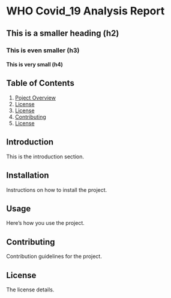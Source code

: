 # WHO Covid_19 Analysis Report 
## This is a smaller heading (h2)
### This is even smaller (h3)
#### This is very small (h4)
## Table of Contents
1. [Poject Overview](#license)
2. [License](#license)
3. [License](#license)
4. [Contributing](#contributing)
5. [License](#license)

## Introduction
This is the introduction section.

## Installation
Instructions on how to install the project.

## Usage
Here’s how you use the project.

## Contributing
Contribution guidelines for the project.

## License
The license details.
